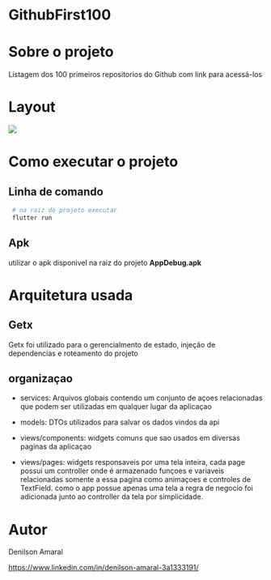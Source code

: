 # GithubFirst100

# Sobre o projeto

Listagem dos 100 primeiros repositorios do Github com link para acessá-los

# Layout
![](screenshot/home_screen.gif)

# Como executar o projeto
## Linha de comando
```bash
 # na raiz do projeto executar
 flutter run
```

## Apk
utilizar o apk disponivel na raiz do projeto **AppDebug.apk**

# Arquitetura usada
## Getx
Getx foi utilizado para o gerencialmento de estado, injeção de dependencias e roteamento do projeto

## organizaçao
* services: Arquivos globais contendo um conjunto de açoes relacionadas que podem ser utilizadas em qualquer lugar da aplicaçao

* models: DTOs utilizados para salvar os dados vindos da api

* views/components: widgets comuns que sao usados em diversas paginas da aplicaçao

* views/pages: widgets responsaveis por uma tela inteira, cada page possui um controller onde é armazenado funçoes e variaveis relacionadas somente a essa pagina como animaçoes e controles de TextField. como o app possue apenas uma tela a regra de negocio foi adicionada junto ao controller da tela por simplicidade.

# Autor

Denilson Amaral

https://www.linkedin.com/in/denilson-amaral-3a1333191/
